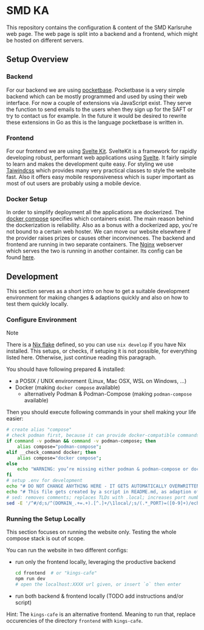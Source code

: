 # SMD KA

This repository contains the configuration & content of the SMD Karlsruhe web page.
The web page is split into a backend and a frontend, which might be hosted on different servers.


## Setup Overview

### Backend

For our backend we are using [pocketbase](https://pocketbase.io/). Pocketbase is a very simple backend which can be mostly programmed and used by using their web interface. For now a couple of extensions via JavaScript exist. They serve the function to send emails to the users when they sign up for the SAFT or try to contact us for example. In the future it would be desired to rewrite these extensions in Go as this is the language pocketbase is written in.

### Frontend

For our frontend we are using [Svelte Kit](https://kit.svelte.dev/). SvelteKit is a framework for rapidly developing robust, performant web applications using [Svelte](https://svelte.dev/). It fairly simple to learn and makes the development quite easy. For styling we use [Taiwindcss](https://tailwindcss.com/) which provides many very practical classes to style the website fast. Also it offers easy mobile responsiveness which is super important as most of out users are probably using a mobile device.

### Docker Setup

In order to simplify deployment all the applications are dockerized. The [docker compose](/docker-compose.yml) specifies which containers exist. The main reason behind the dockerization is reliability. Also as a bonus with a dockerized app, you're not bound to a certain web hoster. We can move our website elsewhere if the provider raises prizes or causes other inconvinences.
The backend and frontend are running in two separate containers. The [Nginx](https://www.nginx.com/) webserver which serves the two is running in another container. Its config can be found [here](/nginx/nginx.conf).


<!-- title parsed by flake.nix -->
## Development

This section serves as a short intro on how to get a suitable development environment
for making changes & adaptions quickly
and also on how to test them quickly locally.

<!-- title parsed by flake.nix -->
### Configure Environment

> [!NOTE]
> There is a [Nix flake](./flake.nix) defined, so you can use `nix develop` if you have Nix installed.
> This setups, or checks, if setuping it is not possible, for everything listed here.
> Otherwise, just continue reading this paragraph.

You should have following prepared & installed:
- a POSIX / UNIX environment (Linux, Mac OSX, WSL on Windows, …)
- Docker (making `docker compose` available)
  - alternatively Podman & Podman-Compose (making `podman-compose` available)

Then you should execute following commands in your shell making your life easier:
<!-- first sh code block will be executed by flake.devShells -->
```sh
# create alias "compose"
# check podman first, because it can provide docker-compatible commands
if command -v podman && command -v podman-compose; then
    alias compose="podman-compose";
elif __check_command docker; then
    alias compose="docker compose";
else
    echo "WARNING: you’re missing either podman & podman-compose or docker for testing this deployment!" >&2
fi
# setup .env for development
echo "# DO NOT CHANGE ANYTHING HERE - IT GETS AUTOMATICALLY OVERWRITTEN!" > .env
echo "# This file gets created by a script in README.md, as adaption of prod.env" >> .env
# sed: removes comments; replaces TLDs with .local; increases port numbers by 8000
sed -E '/^#/d;s/^(DOMAIN_.+=.+).[^.]+/\1local/;s/(.*_PORT)=([0-9]+)/echo "\1$((\2+8000))"/e' env.prod >> .env
```

### Running the Setup Locally

This section focuses on running the website only.
Testing the whole compose stack is out of scope.

You can run the website in two different configs:
- run only the frontend locally, leveraging the productive backend
  ```sh
  cd frontend  # or "kings-cafe"
  npm run dev
  # open the localhost:XXXX url given, or insert `o` then enter
  ```
- run both backend & frontend locally
  (TODO add instructions and/or script)

Hint: The `kings-cafe` is an alternative frontend.
Meaning to run that, replace occurencies of the directory `frontend` with `kings-cafe`.


<!--
Overall hints for editing this file:
- devShells in flake.nix does attempt to parse sections of this README to show it to the user when launching `nix develop`.
  So please, even if you do not use `nix develop`,
  if you change titles of these sections (which are commented)
  or change other markers (which are commented),
  change them in flake.nix in the `readmeMarkers` variable as well.
-->
